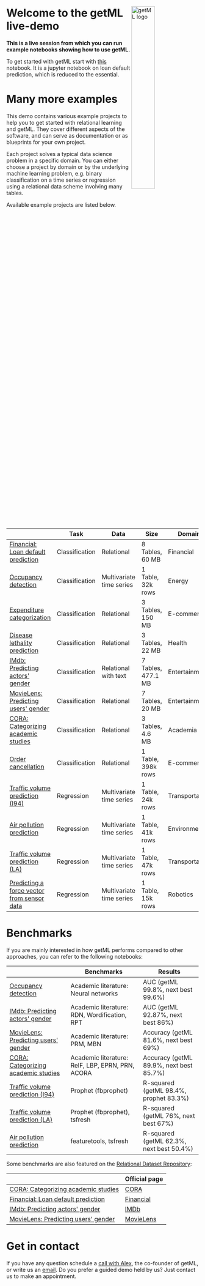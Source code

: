 <img src="assets/getml_logo.png" 
     width="35%" 
     align=right
     alt="getML logo"
     style="margin-top: 1.5rem;">

# Welcome to the getML live-demo

**This is a live session from which you can run example notebooks showing how to use getML.**

To get started with getML start with [this](loans.ipynb) notebook. It is a jupyter notebook on loan default prediction, which is reduced to the essential.

# Many more examples

This demo contains various example projects to help you to get started
with relational learning and getML. They cover different aspects of the software, and can serve as documentation or
as blueprints for your own project.

Each project solves a typical data science problem in a specific domain. You
can either choose a project by domain or by the underlying machine learning
problem, e.g. binary classification on a time series or regression using a
relational data scheme involving many tables.

Available example projects are listed below.

|                                                           | Task           | Data                     | Size               | Domain         |
| --------------------------------------------------------- | -------------- | ------------------------ | ------------------ | -------------- |
| [Financial: Loan default prediction][loansnb]             | Classification | Relational               | 8 Tables, 60 MB    | Financial      |
| [Occupancy detection][occupancynb]                        | Classification | Multivariate time series | 1 Table, 32k rows  | Energy         |
| [Expenditure categorization][consumerexpendituresnb]      | Classification | Relational               | 3 Tables, 150 MB   | E-commerce     |
| [Disease lethality prediction][atherosclerosisnb]         | Classification | Relational               | 3 Tables, 22 MB    | Health         |
| [IMdb: Predicting actors' gender][imdbnb]                 | Classification | Relational with text     | 7 Tables, 477.1 MB | Entertainment  |
| [MovieLens: Predicting users' gender][movielensnb]        | Classification | Relational               | 7 Tables, 20 MB    | Entertainment  |
| [CORA: Categorizing academic studies][coranb]             | Classification | Relational               | 3 Tables, 4.6 MB   | Academia       |
| [Order cancellation][onlineretailnb]                      | Classification | Relational               | 1 Table, 398k rows | E-commerce     |
| [Traffic volume prediction (I94)][interstate94nb]         | Regression     | Multivariate time series | 1 Table, 24k rows  | Transportation |
| [Air pollution prediction][airpollutionnb]                | Regression     | Multivariate time series | 1 Table, 41k rows  | Environment    |
| [Traffic volume prediction (LA)][dodgersnb]               | Regression     | Multivariate time series | 1 Table, 47k rows  | Transportation |
| [Predicting a force vector from sensor data][robotnb]     | Regression     | Multivariate time series | 1 Table, 15k rows  | Robotics       |


# Benchmarks

If you are mainly interested in how getML performs compared to other approaches, you can refer to the following notebooks:

|                                                   | Benchmarks                                       | Results                                 |
| ------------------------------------------------- | ------------------------------------------------ | --------------------------------------- |
| [Occupancy detection][occupancynb]                | Academic literature: Neural networks             | AUC (getML 99.8%, next best 99.6%)      |
| [IMdb: Predicting actors' gender][imdbnb]         | Academic literature: RDN, Wordification, RPT     | AUC (getML 92.87%, next best 86%)       |
| [MovieLens: Predicting users' gender][movielensnb]| Academic literature: PRM, MBN                    | Accuracy (getML 81.6%, next best 69%)   |
| [CORA: Categorizing academic studies][coranb]     | Academic literature: RelF, LBP, EPRN, PRN, ACORA | Accuracy (getML 89.9%, next best 85.7%) |
| [Traffic volume prediction (I94)][interstate94nb] | Prophet (fbprophet)                              | R-squared (getML 98.4%, prophet 83.3%)  |
| [Traffic volume prediction (LA)][dodgersnb]       | Prophet (fbprophet), tsfresh                     | R-squared (getML 76%, next best 67%)    |
| [Air pollution prediction][airpollutionnb]        | featuretools, tsfresh                            | R-squared (getML 62.3%, next best 50.4%)  |

Some benchmarks are also featured on the [Relational Dataset Repository](https://relational.fit.cvut.cz/):

|                                                     | Official page                                                 | 
| --------------------------------------------------- | ------------------------------------------------------------- |
| [CORA: Categorizing academic studies][coranb]       | [CORA](https://relational.fit.cvut.cz/dataset/CORA)           | 
| [Financial: Loan default prediction][loansnb]       | [Financial](https://relational.fit.cvut.cz/dataset/Financial) | 
| [IMdb: Predicting actors' gender][imdbnb]           | [IMDb](https://relational.fit.cvut.cz/dataset/IMDb)           | 
| [MovieLens: Predicting users' gender][movielensnb]  | [MovieLens](https://relational.fit.cvut.cz/dataset/MovieLens) | 

[loansnb]: loans.ipynb
[occupancynb]: occupancy.ipynb
[consumerexpendituresnb]: consumer_expenditures.ipynb
[atherosclerosisnb]: atherosclerosis.ipynb
[imdbnb]: https://nbviewer.getml.com/github/getml/getml-demo/blob/master/imdb.ipynb 
[movielensnb]: movie_lens.ipynb
[coranb]: cora.ipynb
[onlineretailnb]: online_retail.ipynb
[interstate94nb]: interstate94.ipynb
[airpollutionnb]: air_pollution.ipynb
[dodgersnb]: dodgers.ipynb
[robotnb]: robot.ipynb



# Get in contact

If you have any question schedule a [call with Alex](https://go.getml.com/meetings/alexander-uhlig/getml-demo), the co-founder of getML, or write us an [email](team@getml.com). Do you prefer a guided demo held by us? Just contact us to make an appointment.
